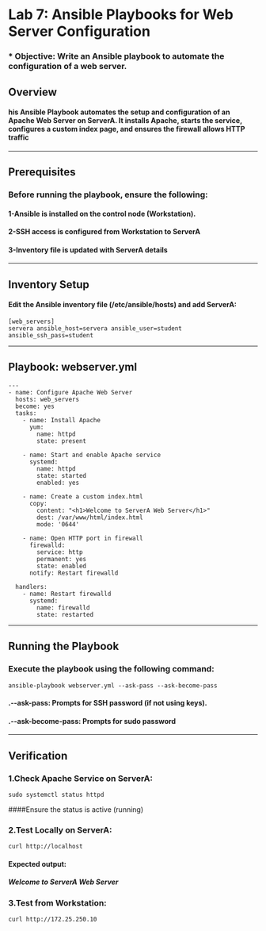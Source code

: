 # Lab 7: Ansible Playbooks for Web Server Configuration
### * Objective: Write an Ansible playbook to automate the configuration of a web server.
## Overview
#### his Ansible Playbook automates the setup and configuration of an Apache Web Server on ServerA. It installs Apache, starts the service, configures a custom index page, and ensures the firewall allows HTTP traffic
---
## Prerequisites
### Before running the playbook, ensure the following:
#### 1-Ansible is installed on the control node (Workstation).
#### 2-SSH access is configured from Workstation to ServerA
#### 3-Inventory file is updated with ServerA details
---
##  Inventory Setup
#### Edit the Ansible inventory file (/etc/ansible/hosts) and add ServerA:
```
[web_servers]
servera ansible_host=servera ansible_user=student ansible_ssh_pass=student
```
---
##  Playbook: webserver.yml
```
---
- name: Configure Apache Web Server
  hosts: web_servers
  become: yes
  tasks:
    - name: Install Apache
      yum:
        name: httpd
        state: present

    - name: Start and enable Apache service
      systemd:
        name: httpd
        state: started
        enabled: yes

    - name: Create a custom index.html
      copy:
        content: "<h1>Welcome to ServerA Web Server</h1>"
        dest: /var/www/html/index.html
        mode: '0644'

    - name: Open HTTP port in firewall
      firewalld:
        service: http
        permanent: yes
        state: enabled
      notify: Restart firewalld

  handlers:
    - name: Restart firewalld
      systemd:
        name: firewalld
        state: restarted
```
---
## Running the Playbook
### Execute the playbook using the following command:
```
ansible-playbook webserver.yml --ask-pass --ask-become-pass
```
#### .--ask-pass: Prompts for SSH password (if not using keys).
#### .--ask-become-pass: Prompts for sudo password
---
## Verification
### 1.Check Apache Service on ServerA:
```
sudo systemctl status httpd
```
####Ensure the status is active (running)
### 2.Test Locally on ServerA:
```
curl http://localhost
```
#### Expected output:
##### Welcome to ServerA Web Server
### 3.Test from Workstation:
```
curl http://172.25.250.10
```
 



















